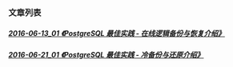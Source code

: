 ### 文章列表
##### [2016-06-13_01 《PostgreSQL 最佳实践 - 在线逻辑备份与恢复介绍》](20160613_1.md)
##### [2016-06-21_01 《PostgreSQL 最佳实践 - 冷备份与还原介绍》](20160621_1.md)
